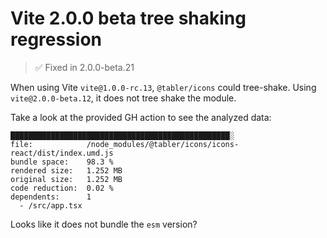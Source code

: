 # Vite 2.0.0 beta tree shaking regression

> ✅ Fixed in 2.0.0-beta.21

When using Vite `vite@1.0.0-rc.13`, `@tabler/icons` could tree-shake. Using `vite@2.0.0-beta.12`, it does not tree shake the module.

Take a look at the provided GH action to see the analyzed data:

```
█████████████████████████████████████████████████░
file:            /node_modules/@tabler/icons/icons-react/dist/index.umd.js
bundle space:    98.3 %
rendered size:   1.252 MB
original size:   1.252 MB
code reduction:  0.02 %
dependents:      1
  - /src/app.tsx
```

Looks like it does not bundle the `esm` version?
